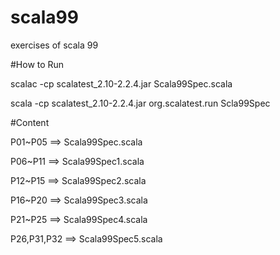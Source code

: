 # scala99
exercises of scala 99

#How to Run

scalac -cp scalatest_2.10-2.2.4.jar Scala99Spec.scala

scala -cp scalatest_2.10-2.2.4.jar org.scalatest.run Scla99Spec

#Content

P01~P05 ==> Scala99Spec.scala

P06~P11 ==> Scala99Spec1.scala

P12~P15 ==> Scala99Spec2.scala

P16~P20 ==> Scala99Spec3.scala

P21~P25 ==> Scala99Spec4.scala

P26,P31,P32 ==> Scala99Spec5.scala
